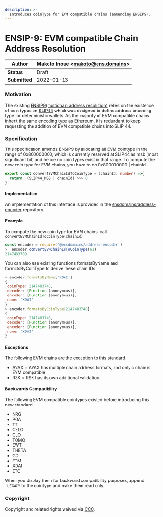 ```yaml
---
description: >-
  Introduces coinType for EVM compatible chains (ammending ENSIP9).
---
```


# ENSIP-9: EVM compatible Chain Address Resolution

| **Author**    | Makoto Inoue \<makoto@ens.domains> |
| ------------- | -------------------------------- |
| **Status**    | Draft                            |
| **Submitted** | 2022-01-13                       |

### Motivation

The existing [ENSIP9(multichain address resolution)](./ensip-9-multichain-address-resolution.md) relies on the existence of coin types on [SLIP44](https://github.com/satoshilabs/slips/blob/master/slip-0044.md) which was designed to define address encoding type for deterministic wallets. As the majority of EVM compatible chains inherit the same encoding type as Ethereum, it is redundant to keep requesting the addition of EVM compatible chains into SLIP 44.

### Specification

This specification amends ENSIP9 by allocating all EVM cointype in the range of 0x800000000, which is currently reserved at SLIP44 as msb (most significant bit) and hence no coin types exist in that range.
To compute the new coin type for EVM chains, you have to do 0x800000000 | chainId


```typescript
export const convertEVMChainIdToCoinType = (chainId: number) =>{
  return  (SLIP44_MSB | chainId) >>> 0
}
```

#### Implementation

An implementation of this interface is provided in the [ensdomains/address-encoder](https://github.com/ensdomains/address-encoder/) repository.

#### Example

To compute the new coin type for EVM chains, call `convertEVMChainIdToCoinType(chainId)`

```javascript
const encoder = require('@ensdomains/address-encoder')
>  encoder.convertEVMChainIdToCoinType(61)
2147483709
```

You can also use existing functions formatsByName and formatsByCoinType to derive these chain IDs

```javascript
> encoder.formatsByName['XDAI']
{
 coinType: 2147483748,
 decoder: [Function (anonymous)],
 encoder: [Function (anonymous)],
 name: 'XDAI'
}
> encoder.formatsByCoinType[2147483748]
{
 coinType: 2147483748,
 decoder: [Function (anonymous)],
 encoder: [Function (anonymous)],
 name: 'XDAI'
}
```

#### Exceptions

The following EVM chains are the exception to this standard.

- AVAX = AVAX has multiple chain address formats, and only c chain is EVM compatible
- RSK = RSK has its own additional validation

#### Backwards Compatibility

The following EVM compatible cointypes existed before introducing this new standard.

- NRG
- POA
- TT
- CELO
- CLO
- TOMO
- EWT
- THETA
- GO
- FTM
- XDAI
- ETC

When you display them for backward compatibility purposes, append `_LEGACY` to the cointype and make them read only.

### Copyright

Copyright and related rights waived via [CC0](https://creativecommons.org/publicdomain/zero/1.0/).
